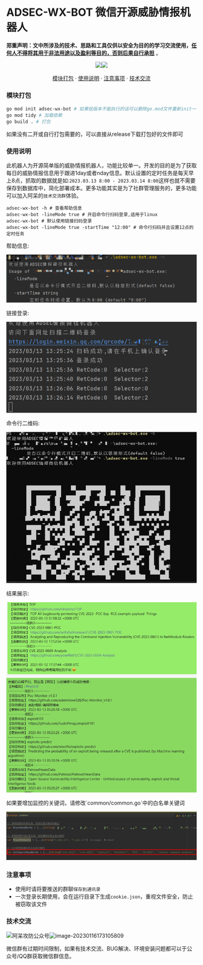 # ADSEC-WX-BOT 微信开源威胁情报机器人
**郑重声明：文中所涉及的技术、思路和工具仅供以安全为目的的学习交流使用，<u>任何人不得将其用于非法用途以及盈利等目的，否则后果自行承担</u>** 。
<p align="center"><a href="https://opensource.org/licenses/MIT"><img src="https://img.shields.io/badge/license-MIT-_red.svg"></a><a href="https://github.com/z-bool/ADSEC-WX-BOT"><img  src="https://goreportcard.com/badge/github.com/projectdiscovery/httpx"></a></p>

<p align="center"><a href="#install">模块打包</a> · <a href="#tall">使用说明</a> · <a href="#notice">注意事项</a> · <a href="#communicate">技术交流</a></p>

<div id="install"></div>

### 模块打包

```bash
go mod init adsec-wx-bot # 如果低版本不能执行的话可以删除go.mod文件重新init一下
go mod tidy # 加载依赖
go build . # 打包
```

如果没有二开或自行打包需要的，可以直接从release下载打包好的文件即可

<div id= "tall"></div>

### 使用说明

此机器人为开源简单版的威胁情报机器人，功能比较单一。开发的目的是为了获取每日的威胁情报信息用于跟进1day或者nday信息。默认设置的定时任务是每天早上8点，抓取的数据就是如:`2023.03.13 8:00 - 2023.03.14 8:00`这样也就不需要保存到数据库中，简化部署成本。更多功能其实是为了社群管理服务的，更多功能可以加入阿呆的`技术交流群`体验。

```text
adsec-wx-bot -h # 查看帮助信息
adsec-wx-bot -lineMode true # 开启命令行扫码登录,适用于linux
adsec-wx-bot # 默认使用链接扫码登录
adsec-wx-bot -lineMode true -startTime "12:00" # 命令行扫码并且设置12点的定时任务
```
<p>帮助信息:</p>
<img src="./img/img.png">
<p>链接登录:</p>
<img src="./img/img1.png">
<p>命令行二维码:</p>
<img src="./img/img3.png">
<p>结果展示:</p>
<img src="./img/img2.png">
<p>如果要增加监控的关键词，请修改`common/common.go`中的白名单关键词</p>
<img src="./img/img4.png">
<div id="notice"></div>

### 注意事项

- 使用时请将要推送的群聊`保存到通讯录`
- 一次登录长期使用，会在运行目录下生成`cookie.json`，重视文件安全，防止被窃取该文件

<div id="communicate"></div>

### 技术交流

<img src="https://cdn.jsdelivr.net/gh/z-bool/images@master/img/qrcode_for_gh_c90beef1e2e7_258.jpg" alt="阿呆攻防公众号" style="zoom:100%;" />![image-20230116173105809](https://cdn.jsdelivr.net/gh/z-bool/images@master/img/image-20230116173105809.png)



微信群有过期时间限制，如果有技术交流、BUG解决、环境安装问题都可以于公众号/QQ群获取微信群信息。